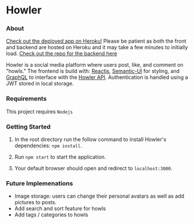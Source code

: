 # Howler

### About
[Check out the deployed app on Heroku!](https://howler-react.herokuapp.com/)  Please be patient as both the front and backend are hosted on Heroku and it may take a few minutes to initially load.
[Check out the repo for the backend here](https://github.com/simonlally/mongo-graphql)

Howler is a social media platform where users post, like, and comment on "howls."  The frontend is build with: [Reactjs](https://github.com/facebook/react), [Semantic-UI](https://github.com/Semantic-Org/Semantic-UI) for styling, and [GraphQL](https://github.com/graphql/graphql-js) to interface with the [Howler API](https://github.com/simonlally/mongo-graphql).  Authentication is handled using a JWT stored in local storage.  

### Requirements
This project requires ```Nodejs```

### Getting Started
1.  In the root directory run the follow command to install Howler's dependencies:
      ```npm install```.
      
2.  Run ```npm start``` to start the application.

3.  Your default browser should open and redirect to ```localhost:3000```.

### Future Implemenations
- Image storage: users can change their personal avatars as well as add pictures to posts.
- Add search and sort feature for howls
- Add tags / categories to howls
